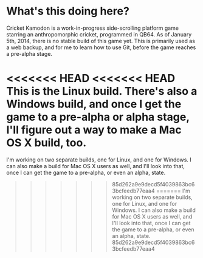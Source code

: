 What's this doing here?
===============

Cricket Kamodon is a work-in-progress side-scrolling platform game starring an anthropomorphic cricket, programmed in QB64. As of January 5th, 2014, there is no stable build of this game yet. This is primarily used as a web backup, and for me to learn how to use Git, before the game reaches a pre-alpha stage.

<<<<<<< HEAD
<<<<<<< HEAD
This is the Linux build. There's also a Windows build, and once I get the game to a pre-alpha or alpha stage, I'll figure out a way to make a Mac OS X build, too.
=======
I'm working on two separate builds, one for Linux, and one for Windows. I can also make a build for Mac OS X users as well, and I'll look into that, once I can get the game to a pre-alpha, or even an alpha, state.
>>>>>>> 85d262a9e9decd5f4039863bc63bcfeedb77eaa4
=======
I'm working on two separate builds, one for Linux, and one for Windows. I can also make a build for Mac OS X users as well, and I'll look into that, once I can get the game to a pre-alpha, or even an alpha, state.
>>>>>>> 85d262a9e9decd5f4039863bc63bcfeedb77eaa4
